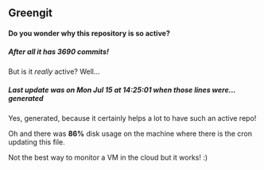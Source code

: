 ## Greengit

#### Do you wonder why this repository is so active?

##### After all it has 3690 commits!

But is it *really* active? Well...

##### Last update was on Mon Jul 15 at 14:25:01 when those lines were... generated

Yes, generated, because it certainly helps a lot to have such an active repo!

Oh and there was **86%** disk usage on the machine
where there is the cron updating this file.

Not the best way to monitor a VM in the cloud but it works! :)

